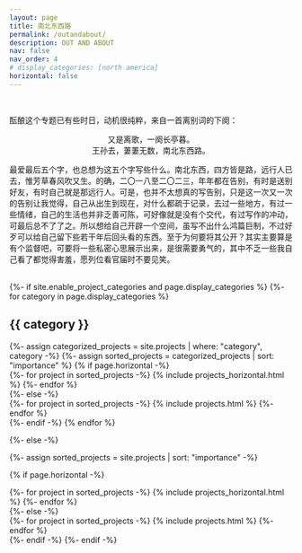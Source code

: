 ```yaml
---
layout: page
title: 南北东西路
permalink: /outandabout/
description: OUT AND ABOUT
nav: false
nav_order: 4
# display_categories: [north america]
horizontal: false
---
```


<br/>

酝酿这个专题已有些时日，动机很纯粹，来自一首离别词的下阕：

<p style="text-align: center;">
又是离歌，一阕长亭暮。<br/>
王孙去，萋萋无数，南北东西路。
</p>

最爱最后五个字，也总想为这五个字写些什么。南北东西，四方皆是路，远行人已去，惟芳草春风吹又生。的确，二〇一八至二〇二三，年年都在告别，有时是送别好友，有时自己就是那远行人。可是，也并不太想真的写告别，只是这一次又一次的告别让我觉得，自己从出生到现在，对什么都疏于记录，去过一些地方，有过一些情绪，自己的生活也并非乏善可陈，可好像就是没有个交代，有过写作的冲动，可最后总不了了之。所以想给自己开辟一个空间，虽写不出什么鸿篇巨制，不过好歹可以给自己留下些若干年后回头看的东西。至于为何要将其公开？其实主要算是有个监督吧，可要将一些私密心思展示出来，是很需要勇气的，其中不乏一些我自己看了都觉得害羞，愿列位看官届时不要见笑。

<br/>

<!-- pages/projects.md -->
<div class="projects">
{%- if site.enable_project_categories and page.display_categories %}
  <!-- Display categorized projects -->
  {%- for category in page.display_categories %}
  <h2 class="category">{{ category }}</h2>
  {%- assign categorized_projects = site.projects | where: "category", category -%}
  {%- assign sorted_projects = categorized_projects | sort: "importance" %}
  <!-- Generate cards for each project -->
  {% if page.horizontal -%}
  <div class="container">
    <div class="row row-cols-2">
    {%- for project in sorted_projects -%}
      {% include projects_horizontal.html %}
    {%- endfor %}
    </div>
  </div>
  {%- else -%}
  <div class="grid">
    {%- for project in sorted_projects -%}
      {% include projects.html %}
    {%- endfor %}
  </div>
  {%- endif -%}
  {% endfor %}

{%- else -%}
<!-- Display projects without categories -->
  {%- assign sorted_projects = site.projects | sort: "importance" -%}
  <!-- Generate cards for each project -->
  {% if page.horizontal -%}
  <div class="container">
    <div class="row row-cols-2">
    {%- for project in sorted_projects -%}
      {% include projects_horizontal.html %}
    {%- endfor %}
    </div>
  </div>
  {%- else -%}
  <div class="grid">
    {%- for project in sorted_projects -%}
      {% include projects.html %}
    {%- endfor %}
  </div>
  {%- endif -%}
{%- endif -%}
</div>

